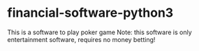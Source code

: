 # financial-software-python3
This is a software to play poker game Note: this software is only entertainment software, requires no money betting!
